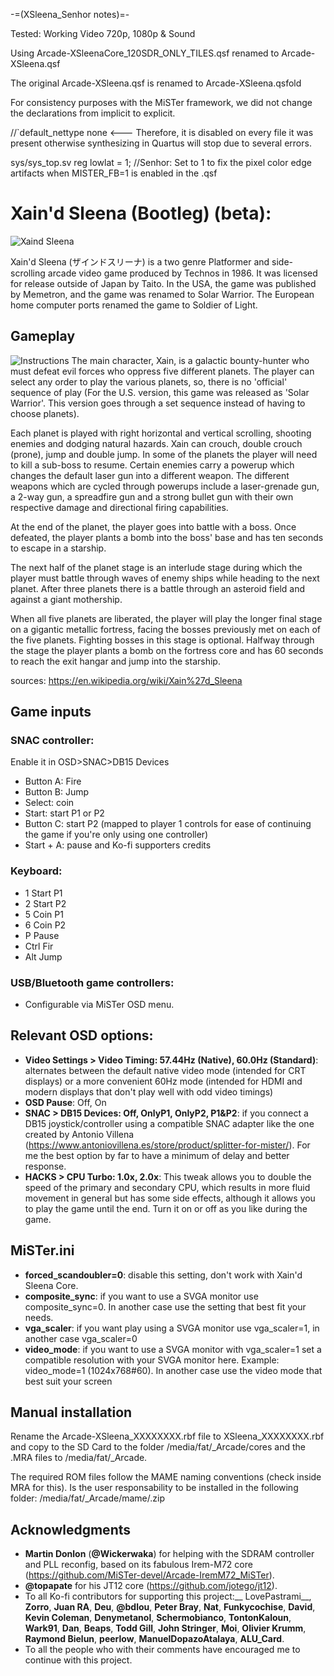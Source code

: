 -=(XSleena_Senhor notes)=-

Tested: Working Video 720p, 1080p & Sound

Using Arcade-XSleenaCore_120SDR_ONLY_TILES.qsf renamed to Arcade-XSleena.qsf

The original Arcade-XSleena.qsf is renamed to Arcade-XSleena.qsfold


For consistency purposes with the MiSTer framework, we did not change the declarations from implicit to explicit.

//`default_nettype none  <--- Therefore, it is disabled on every file it was present otherwise synthesizing in Quartus will stop due to several errors.


sys/sys_top.sv
reg        lowlat = 1;  //Senhor: Set to 1 to fix the pixel color edge artifacts when MISTER_FB=1 is enabled in the .qsf 

# Xain'd Sleena (Bootleg) (beta):
![Xaind Sleena](/doc/Xaind-sleena-Flyer.jpg)


Xain'd Sleena (ザインドスリーナ) is a two genre Platformer and side-scrolling arcade video game produced by Technos in 1986. It was licensed for release outside of Japan by Taito. In the USA, the game was published by Memetron, and the game was renamed to Solar Warrior. The European home computer ports renamed the game to Soldier of Light.

## Gameplay
![Instructions](/doc/xain_sleena_preview.JPG)
The main character, Xain, is a galactic bounty-hunter who must defeat evil forces who oppress five different planets. The player can select any order to play the various planets, so, there is no 'official' sequence of play (For the U.S. version, this game was released as 'Solar Warrior'. This version goes through a set sequence instead of having to choose planets).

Each planet is played with right horizontal and vertical scrolling, shooting enemies and dodging natural hazards. Xain can crouch, double crouch (prone), jump and double jump. In some of the planets the player will need to kill a sub-boss to resume. Certain enemies carry a powerup which changes the default laser gun into a different weapon. The different weapons which are cycled through powerups include a laser-grenade gun, a 2-way gun, a spreadfire gun and a strong bullet gun with their own respective damage and directional firing capabilities.

At the end of the planet, the player goes into battle with a boss. Once defeated, the player plants a bomb into the boss' base and has ten seconds to escape in a starship.

The next half of the planet stage is an interlude stage during which the player must battle through waves of enemy ships while heading to the next planet. After three planets there is a battle through an asteroid field and against a giant mothership.

When all five planets are liberated, the player will play the longer final stage on a gigantic metallic fortress, facing the bosses previously met on each of the five planets. Fighting bosses in this stage is optional. Halfway through the stage the player plants a bomb on the fortress core and has 60 seconds to reach the exit hangar and jump into the starship.

sources: https://en.wikipedia.org/wiki/Xain%27d_Sleena

## Game inputs
### SNAC controller:
Enable it in OSD>SNAC>DB15 Devices
* Button A: Fire
* Button B: Jump
* Select: coin
* Start: start P1 or P2
* Button C: start P2 (mapped to player 1 controls for ease of continuing the game if you're only using one controller)
* Start + A: pause and Ko-fi supporters credits

### Keyboard:
* 1 Start P1
* 2 Start P2
* 5 Coin P1
* 6 Coin P2
* P Pause
* Ctrl Fir
* Alt Jump

### USB/Bluetooth game controllers:
* Configurable via MiSTer OSD menu.

## Relevant OSD options: 
* __Video Settings > Video Timing: 57.44Hz (Native), 60.0Hz (Standard)__: alternates between the default native video mode (intended for CRT displays) or a more convenient 60Hz mode (intended for HDMI and modern displays that don't play well with odd video timings)
* __OSD Pause__: Off, On
* __SNAC > DB15 Devices: Off, OnlyP1, OnlyP2, P1&P2__: if you connect a DB15 joystick/controller using a compatible SNAC adapter like the one created by Antonio Villena (https://www.antoniovillena.es/store/product/splitter-for-mister/). For me the best option by far to have a minimum of delay and better response.
* __HACKS > CPU Turbo: 1.0x, 2.0x__: This tweak allows you to double the speed of the primary and secondary CPU, which results in more fluid movement in general but has some side effects, although it allows you to play the game until the end. Turn it on or off as you like during the game.

## MiSTer.ini 
* __forced_scandoubler=0__: disable this setting, don't work with Xain'd Sleena Core.
* __composite_sync__: if you want to use a SVGA monitor use composite_sync=0. In another case use the setting that best fit your needs.
* __vga_scaler__: if you want play using a SVGA monitor use vga_scaler=1, in another case vga_scaler=0
* __video_mode__: if you want to use a SVGA monitor with vga_scaler=1 set a compatible resolution with your SVGA monitor here. Example: video_mode=1 (1024x768#60). In another case use the video mode that best suit your screen
## Manual installation
Rename the Arcade-XSleena_XXXXXXXX.rbf file to XSleena_XXXXXXXX.rbf and copy to the SD Card to the folder  /media/fat/_Arcade/cores and the .MRA files to /media/fat/_Arcade.

The required ROM files follow the MAME naming conventions (check inside MRA for this). Is the user responsability to be installed in the following folder:
/media/fat/_Arcade/mame/<mame rom>.zip

## Acknowledgments
* __Martin Donlon__ (__@Wickerwaka__) for helping with the SDRAM controller and PLL reconfig, based on its fabulous Irem-M72 core (https://github.com/MiSTer-devel/Arcade-IremM72_MiSTer).
* __@topapate__ for his JT12 core (https://github.com/jotego/jt12).
* To all Ko-fi contributors for supporting this project:__
LovePastrami__, __Zorro__, __Juan RA__, __Deu__, __@bdlou__, __Peter Bray__, __Nat__, __Funkycochise__, __David__, __Kevin Coleman__, __Denymetanol__, __Schermobianco__, __TontonKaloun__, __Wark91__, __Dan__, __Beaps__, __Todd Gill__, __John Stringer__, __Moi__, __Olivier Krumm__, __Raymond Bielun__, __peerlow__, __ManuelDopazoAtalaya__, __ALU_Card__.
* To all the people who with their comments have encouraged me to continue with this project.

